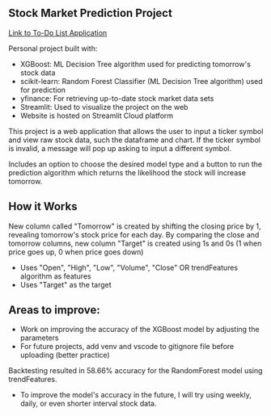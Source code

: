 ## Stock Market Prediction Project

[Link to To-Do List Application](https://ericguan04-stock-market-project-main-pbfz29.streamlit.app/)

Personal project built with:
* XGBoost: ML Decision Tree algorithm used for predicting tomorrow's stock data
* scikit-learn: Random Forest Classifier (ML Decision Tree algorithm) used for prediction
* yfinance: For retrieving up-to-date stock market data sets
* Streamlit: Used to visualize the project on the web
* Website is hosted on Streamlit Cloud platform

This project is a web application that allows the user to input a ticker symbol and view raw stock data, such the dataframe and chart. If the ticker symbol is invalid, a message will pop up asking to input a different symbol.

Includes an option to choose the desired model type and a button to run the prediction algorithm which returns the likelihood the stock will increase tomorrow.

## How it Works
New column called "Tomorrow" is created by shifting the closing price by 1, revealing tomorrow's stock price for each day. 
By comparing the close and tomorrow columns, new column "Target" is created using 1s and 0s (1 when price goes up, 0 when price goes down)

* Uses "Open", "High", "Low", "Volume", "Close" OR trendFeatures algorithm as features
* Uses "Target" as the target

## Areas to improve: 
* Work on improving the accuracy of the XGBoost model by adjusting the parameters
* For future projects, add venv and vscode to gitignore file before uploading (better practice)

Backtesting resulted in 58.66% accuracy for the RandomForest model using trendFeatures. 
* To improve the model's accuracy in the future, I will try using weekly, daily, or even shorter interval stock data.